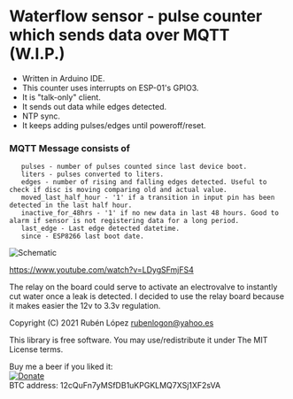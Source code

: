 # Waterflow sensor - pulse counter which sends data over MQTT (W.I.P.)

* Written in Arduino IDE.
* This counter uses interrupts on ESP-01's GPIO3.
* It is "talk-only" client. 
* It sends out data while edges detected.
* NTP sync.
* It keeps adding pulses/edges until poweroff/reset.

### MQTT Message consists of 
       pulses - number of pulses counted since last device boot.
       liters - pulses converted to liters.
       edges - number of rising and falling edges detected. Useful to check if disc is moving comparing old and actual value.
       moved_last_half_hour - '1' if a transition in input pin has been detected in the last half hour.
       inactive_for_48hrs - '1' if no new data in last 48 hours. Good to alarm if sensor is not registering data for a long period.
       last_edge - Last edge detected datetime.
       since - ESP8266 last boot date.
       
  
![Schematic](https://raw.githubusercontent.com/logon84/waterflow_sensor_aka_pulse_counter/main/schematic4.png)  
  
https://www.youtube.com/watch?v=LDygSFmjFS4

The relay on the board could serve to activate an electrovalve to instantly cut water once a leak is detected. I decided to use the relay board because it makes easier the 12v to 3.3v regulation.
  
    
Copyright (C) 2021 Rubén López <rubenlogon@yahoo.es>  

This library is free software. You may use/redistribute it under The MIT License terms.   
  
  
  
Buy me a beer if you liked it:  
[![Donate](https://www.paypalobjects.com/es_ES/ES/i/btn/btn_donateCC_LG.gif)](https://www.paypal.com/cgi-bin/webscr?cmd=_s-xclick&hosted_button_id=ER2LTNM5LZDTY)  
BTC address: 12cQuFn7yMSfDB1uKPGKLMQ7XSj1XF2sVA


